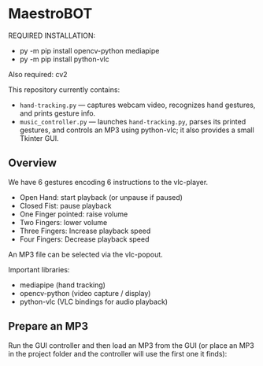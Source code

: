# MaestroBOT

REQUIRED INSTALLATION:
- py -m pip install opencv-python mediapipe
- py -m pip install python-vlc

Also required: cv2

This repository currently contains:
- `hand-tracking.py` — captures webcam video, recognizes hand gestures, and prints gesture info.
- `music_controller.py` — launches `hand-tracking.py`, parses its printed gestures, and controls an MP3 using python-vlc; it also provides a small Tkinter GUI.

## Overview

We have 6 gestures encoding 6 instructions to the vlc-player.
- Open Hand: start playback (or unpause if paused)
- Closed Fist: pause playback
- One Finger pointed: raise volume
- Two Fingers: lower volume
- Three Fingers: Increase playback speed
- Four Fingers: Decrease playback speed

An MP3 file can be selected via the vlc-popout.

Important libraries:
- mediapipe (hand tracking)
- opencv-python (video capture / display)
- python-vlc (VLC bindings for audio playback)

## Prepare an MP3

Run the GUI controller and then load an MP3 from the GUI (or place an MP3 in the project folder and the controller will use the first one it finds):
